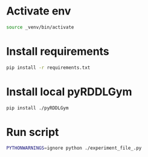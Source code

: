 # Activate env 
```sh
source _venv/bin/activate
```

# Install requirements
```sh
pip install -r requirements.txt
```

# Install local pyRDDLGym
```sh
pip install ./pyRDDLGym
```

# Run script
```sh
PYTHONWARNINGS=ignore python ./experiment_file_.py
``````